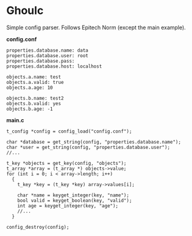 # Ghoulc  
Simple config parser. Follows Epitech Norm (except the main example).

**config.conf**

    properties.database.name: data
    properties.database.user: root
    properties.database.pass: 
    properties.database.host: localhost

    objects.a.name: test
    objects.a.valid: true
    objects.a.age: 10
    
    objects.b.name: test2
    objects.b.valid: yes
    objects.b.age: -1

**main.c**  

    t_config *config = config_load("config.conf");
    
    char *database = get_string(config, "properties.database.name");
    char *user = get_string(config, "properties.database.user");
    //...
    
    t_key *objects = get_key(config, "objects");
    t_array *array = (t_array *) objects->value;
    for (int i = 0; i < array->length; i++)
      {
        t_key *key = (t_key *key) array->values[i];
        
        char *name = keyget_integer(key, "name");
        bool valid = keyget_boolean(key, "valid");
        int age = keyget_integer(key, "age");
        //...
      }
    
    config_destroy(config);
